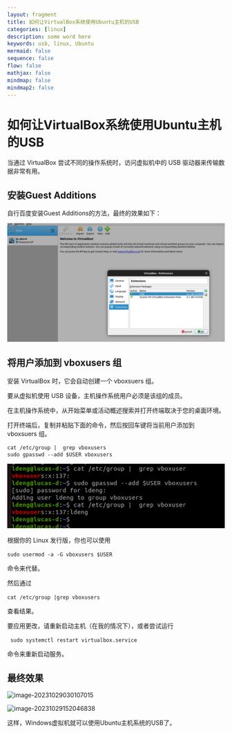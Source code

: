 ```yaml
---
layout: fragment
title: 如何让VirtualBox系统使用Ubuntu主机的USB
categories: [linux]
description: some word here
keywords: usb, linux, Ubuntu
mermaid: false
sequence: false
flow: false
mathjax: false
mindmap: false
mindmap2: false
---
```




# 如何让VirtualBox系统使用Ubuntu主机的USB

当通过 VirtualBox 尝试不同的操作系统时，访问虚拟机中的 USB 驱动器来传输数据非常有用。



## 安装Guest Additions

自行百度安装Guest Additions的方法，最终的效果如下：

![image-20231029003651335](https://raw.githubusercontent.com/KingofHubGit/ImageFactory/main/Public/image-20231029003651335.png)





## 将用户添加到 vboxusers 组

安装 VirtualBox 时，它会自动创建一个 vboxsuers 组。

要从虚拟机使用 USB 设备，主机操作系统用户必须是该组的成员。

在主机操作系统中，从开始菜单或活动概述搜索并打开终端取决于您的桌面环境。

打开终端后，复制并粘贴下面的命令，然后按回车键将当前用户添加到 vboxsuers 组。


```
cat /etc/group |  grep vboxusers
sudo gpasswd --add $USER vboxusers
```

![image-20231029003749391](https://raw.githubusercontent.com/KingofHubGit/ImageFactory/main/Public/image-20231029003749391.png)

根据你的 Linux 发行版，你也可以使用

 ```sudo usermod -a -G vboxusers $USER```

 命令来代替。



然后通过

``` cat /etc/group |grep vboxusers ```

查看结果。



要应用更改，请重新启动主机（在我的情况下），或者尝试运行

``` sudo systemctl restart virtualbox.service``` 

命令来重新启动服务。



## 最终效果



![image-20231029030107015](https://raw.githubusercontent.com/KingofHubGit/ImageFactory/main/Public/image-20231029030107015.png)



![image-20231029152046838](https://raw.githubusercontent.com/KingofHubGit/ImageFactory/main/Public/image-20231029152046838.png)



这样，Windows虚拟机就可以使用Ubuntu主机系统的USB了。

